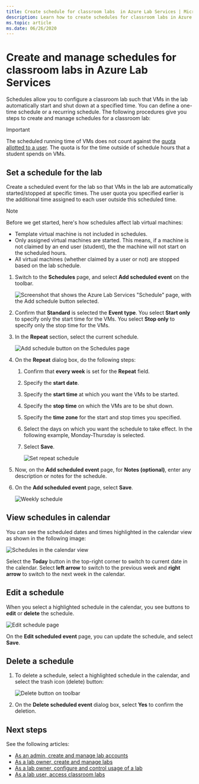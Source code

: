 ```yaml
---
title: Create schedule for classroom labs  in Azure Lab Services | Microsoft Docs
description: Learn how to create schedules for classroom labs in Azure Lab Services so that VMs in the labs start up and shut down at a specified time. 
ms.topic: article
ms.date: 06/26/2020
---
```


# Create and manage schedules for classroom labs in Azure Lab Services 
Schedules allow you to configure a classroom lab such that VMs in the lab automatically start and shut down at a specified time. You can define a one-time schedule or a recurring schedule. The following procedures give you steps to create and manage schedules for a classroom lab: 

> [!IMPORTANT]
> The scheduled running time of VMs does not count against the [quota allotted to a user](how-to-configure-student-usage.md#set-quotas-for-users). The quota is for the time outside of schedule hours that a student spends on VMs. 

## Set a schedule for the lab
Create a scheduled event for the lab so that VMs in the lab are automatically started/stopped at specific times. The user quota you specified earlier is the additional time assigned to each user outside this scheduled time. 

> [!NOTE]
> Before we get started, here's how schedules affect lab virtual machines: 
>- Template virtual machine is not included in schedules. 
>- Only assigned virtual machines are started. This means, if a machine is not claimed by an end user (student), the the machine will not start on the scheduled hours. 
>- All virtual machines (whether claimed by a user or not) are stopped based on the lab schedule. 

1. Switch to the **Schedules** page, and select **Add scheduled event** on the toolbar. 

    ![Screenshot that shows the Azure Lab Services "Schedule" page, with  the Add schedule button selected.](./media/how-to-create-schedules/add-schedule-button.png)
2. Confirm that **Standard** is selected the **Event type**. You select **Start only** to specify only the start time for the VMs. You select **Stop only** to specify only the stop time for the VMs. 
7. In the **Repeat** section, select the current schedule. 

    ![Add schedule button on the Schedules page](./media/how-to-create-schedules/select-current-schedule.png)
5. On the **Repeat** dialog box, do the following steps:
    1. Confirm that **every week** is set for the **Repeat** field. 
    3. Specify the **start date**.
    4. Specify the **start time** at which you want the VMs to be started.
    5. Specify the **stop time** on which the VMs are to be shut down. 
    6. Specify the **time zone** for the start and stop times you specified. 
    2. Select the days on which you want the schedule to take effect. In the following example, Monday-Thursday is selected. 
    8. Select **Save**. 

        ![Set repeat schedule](./media/how-to-create-schedules/set-repeat-schedule.png)

3. Now, on the **Add scheduled event** page, for **Notes (optional)**, enter any description or notes for the schedule. 
4. On the **Add scheduled event** page, select **Save**. 

    ![Weekly schedule](./media/how-to-create-schedules/add-schedule-page-weekly.png)

## View schedules in calendar
You can see the scheduled dates and times highlighted in the calendar view as shown in the following image:

![Schedules in the calendar view](./media/how-to-create-schedules/schedules-calendar.png)

Select the **Today** button in the top-right corner to switch to current date in the calendar. Select **left arrow** to switch to the previous week and **right arrow** to switch to the next week in the calendar. 

## Edit a schedule
When you select a highlighted schedule in the calendar, you see buttons to **edit** or **delete** the schedule. 

![Edit schedule page](./media/how-to-create-schedules/schedule-edit-button.png)

On the **Edit scheduled event** page, you can update the schedule, and select **Save**. 

## Delete a schedule

1. To delete a schedule, select a highlighted schedule in the calendar, and select the trash icon (delete) button:

    ![Delete button on toolbar](./media/how-to-create-schedules/schedule-delete-button.png)
2. On the **Delete scheduled event** dialog box, select **Yes** to confirm the deletion. 



## Next steps
See the following articles:

- [As an admin, create and manage lab accounts](how-to-manage-lab-accounts.md)
- [As a lab owner, create and manage labs](how-to-manage-classroom-labs.md)
- [As a lab owner, configure and control usage of a lab](how-to-configure-student-usage.md)
- [As a lab user, access classroom labs](how-to-use-classroom-lab.md)
